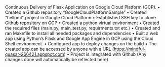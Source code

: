 Continuous Delivery of Flask Application on Google Cloud Platform (GCP).
•	Created a Github repository “GoogleCloudPlatformSample”
•	Created "helloml" project in Google Cloud Platform
•	Established SSH key to clone Github repository on GCP 
•	Created a python virtual environment
•	Created the required files (main.py, main_test.py, requirments.txt etc.)
•	Created and ran Makefile to install all needed packages and dependencies
•	Built a web app using Python’s Flask and Google App Engine in GCP using the Cloud Shell environment.
•	Configured app to deploy changes on the build
•	The created app can be accessed by anyone with a URL (https://mindful-quasar-266421.appspot.com)
•	Project is integrated with Github (Any changes done will automatically be reflected here)
